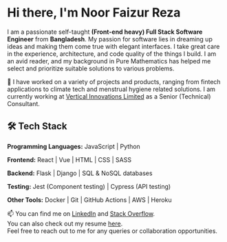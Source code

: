 # Hi there, I'm Noor Faizur Reza

I am a passionate self-taught **(Front-end heavy) Full Stack Software Engineer** from **Bangladesh**. My passion for software lies in dreaming up ideas and making them come true with elegant interfaces. I take great care in the experience, architecture, and code quality of the things I build. I am an avid reader, and my background in Pure Mathematics has helped me select and prioritize suitable solutions to various problems.

🔭 I have worked on a variety of projects and products, ranging from fintech applications to climate tech and menstrual hygiene related solutions. I am currently working at [Vertical Innovations Limited](https://www.vertical-innovations.com/) as a Senior (Technical) Consultant.

## 🛠️ Tech Stack

**Programming Languages:** JavaScript | Python

**Frontend:** React | Vue | HTML | CSS | SASS

**Backend:** Flask | Django | SQL & NoSQL databases

**Testing:** Jest (Component testing) | Cypress (API testing)

**Other Tools:** Docker | Git | GitHub Actions | AWS | Heroku

📫 You can find me on [LinkedIn](https://www.linkedin.com/in/faizur-reza) and [Stack Overflow](https://stackoverflow.com/users/3458727/ni8mr).  
You can also check out my resume [here](https://drive.google.com/file/d/1DC7OTooEPv1cfAkcU-C6rNH2GggHlXkc/view?usp=drive_link).  
Feel free to reach out to me for any queries or collaboration opportunities.
